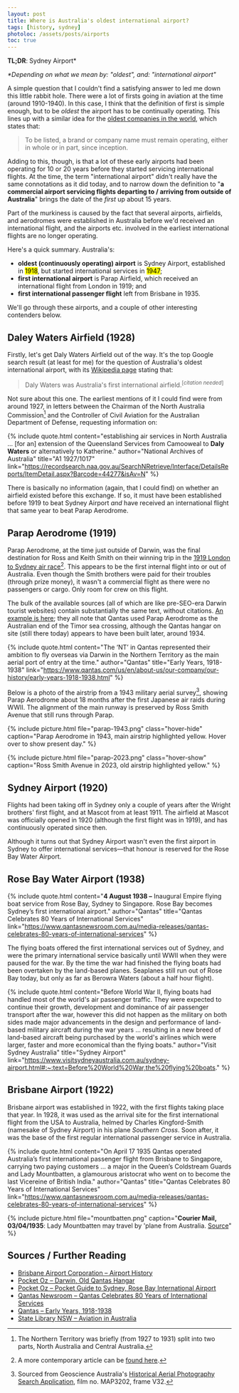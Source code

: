 ```yaml
---
layout: post
title: Where is Australia's oldest international airport?
tags: [history, sydney]
photoloc: /assets/posts/airports
toc: true
---
```


**TL;DR**: Sydney Airport*

*\*Depending on what we mean by: "oldest", and: "international airport"*
 

A simple question that I couldn't find a satisfying answer to led me down this little rabbit hole. There were a lot of firsts going in aviation at the time (around 1910-1940). In this case, I think that the definition of first is simple enough, but to be *oldest* the airport has to be continually operating. This lines up with a similar idea for the [oldest companies in the world](https://en.wikipedia.org/wiki/List_of_oldest_companies), which states that:

> To be listed, a brand or company name must remain operating, either in whole or in part, since inception.

Adding to this, though, is that a lot of these early airports had been operating for 10 or 20 years before they started servicing international flights. At the time, the term "international airport" didn't really have the same connotations as it did today, and to narrow down the definition to "**a commercial airport servicing flights departing to / arriving from outside of Australia**" brings the date of the *first* up about 15 years.

Part of the murkiness is caused by the fact that several airports, airfields, and aerodromes were established in Australia before we'd received an international flight, and the airports etc. involved in the earliest international flights are no longer operating.

Here's a quick summary. Australia's:
- **oldest (continuously operating) airport** is Sydney Airport, established in <mark>1918</mark>, but started international services in <mark>1947</mark>;
- **first international airport** is Parap Airfield, which received an international flight from London in 1919; and
- **first international passenger flight** left from Brisbane in 1935.

We'll go through these airports, and a couple of other interesting contenders below.

## Daley Waters Airfield (1928)
Firstly, let's get Daly Waters Airfield out of the way. It's the top Google search result (at least for me) for the question of Australia's oldest international airport, with its [Wikipedia page](https://en.wikipedia.org/wiki/Daly_Waters_Airfield) stating that: 

> Daly Waters was Australia's first international airfield.<sup>[*citation needed*]</sup>

Not sure about this one. The earliest mentions of it I could find were from around 1927, in letters between the Chairman of the North Australia Commission[^1] and the Controller of Civil Aviation for the Australian Department of Defense, requesting information on: 

{% include quote.html 
content="establishing air services in North Australia ... [for an] extension of the Queensland Services from Camooweal to <strong>Daly Waters</strong> or alternatively to Katherine."
author="National Archives of Australia" title="A1 1927/1017"
link="https://recordsearch.naa.gov.au/SearchNRetrieve/Interface/DetailsReports/ItemDetail.aspx?Barcode=44277&isAv=N"
%}

There is basically no information (again, that I could find) on whether an airfield existed before this exchange. If so, it must have been established before 1919 to beat Sydney Airport *and* have received an international flight that same year to beat Parap Aerodrome. 

## Parap Aerodrome (1919)
  
Parap Aerodrome, at the time just outside of Darwin, was the final destination for Ross and Keith Smith on their winning trip in the [1919 London to Sydney air race](https://en.wikipedia.org/wiki/1919_England_to_Australia_flight)[^2]. This appears to be the first internal flight into or out of Australia. Even though the Smith brothers were paid for their troubles (through prize money), it wasn't a commercial flight as there were no passengers or cargo. Only room for crew on this flight. 

The bulk of the available sources (all of which are like pre-SEO-era Darwin tourist websites) contain substantially the same text, without citations. [An example is here](https://www.australiaforeveryone.com.au/files/darwin/old-qantas-hangar.html#:~:text=Qantas%20Empire%20Airways%20used%20the%20aerodrome%20as%20their%20Australian%20departure%20point%20and%20landfall%20for%20the%20long%20Timor%20Sea%20crossing.); they all note that Qantas used Parap Aerodrome as the Australian end of the Timor sea crossing, although the Qantas hangar on site (still there today) appears to have been built later, around 1934.

{% include quote.html 
content="The ‘NT’ in Qantas represented their ambition to fly overseas via Darwin in the Northern Territory as the main aerial port of entry at the time."
author="Qantas" title="Early Years, 1918-1938"
link="https://www.qantas.com/us/en/about-us/our-company/our-history/early-years-1918-1938.html"
%}

Below is a photo of the airstrip from a 1943 military aerial survey[^3], showing Parap Aerodrome about 18 months after the first Japanese air raids during WWII. The alignment of the main runway is preserved by Ross Smith Avenue that still runs through Parap. 

<div class="hover">
{% include picture.html
   file="parap-1943.png"
   class="hover-hide"
   caption="Parap Aerodrome in 1943, main airstrip highlighted yellow. Hover over to show present day."
%}

{% include picture.html
   file="parap-2023.png"
   class="hover-show"
   caption="Ross Smith Avenue in 2023, old airstrip highlighted yellow."
%}
</div>

## Sydney Airport (1920)

Flights had been taking off in Sydney only a couple of years after the Wright brothers' first flight, and at Mascot from at least 1911. The airfield at Mascot was officially opened in 1920 (although the first flight was in 1919), and has continuously operated since then.

Although it turns out that Sydney Airport wasn't even the first airport in Sydney to offer international services––that honour is reserved for the Rose Bay Water Airport.

## Rose Bay Water Airport (1938) 

{% include quote.html 
content="<strong>4 August 1938 –</strong> Inaugural Empire flying boat service from Rose Bay, Sydney to Singapore. Rose Bay becomes Sydney’s first international airport."
author="Qantas" title="Qantas Celebrates 80 Years of International Services"
link="https://www.qantasnewsroom.com.au/media-releases/qantas-celebrates-80-years-of-international-services"
%}

The flying boats offered the first international services out of Sydney, and were the primary international service basically until WWII when they were paused for the war. By the time the war had finished the flying boats had been overtaken by the land-based planes. Seaplanes still run out of Rose Bay today, but only as far as Berowra Waters (about a half hour flight). 

{% include quote.html 
content="Before World War II, flying boats had handled most of the world's air passenger traffic. They were expected to continue their growth, development and dominance of air passenger transport after the war, however this did not happen as the military on both sides made major advancements in the design and performance of land-based military aircraft during the war years ... resulting in a new breed of land-based aircraft being purchased by the world's airlines which were larger, faster and more economical than the flying boats."
author="Visit Sydney Australia" title="Sydney Airport"
link="https://www.visitsydneyaustralia.com.au/sydney-airport.html#:~:text=Before%20World%20War,the%20flying%20boats."
%}

## Brisbane Airport (1922)

Brisbane airport was established in 1922, with the first flights taking place that year. In 1928, it was used as the arrival site for the first international flight from the USA to Australia, helmed by Charles Kingford-Smith (namesake of Sydney Airport) in his plane *Southern Cross*. Soon after, it was the base of the first regular international passenger service in Australia. 

{% include quote.html 
content="On April 17 1935 Qantas operated Australia’s first international passenger flight from Brisbane to Singapore, carrying two paying customers ... a major in the Queen’s Coldstream Guards and Lady Mountbatten, a glamourous aristocrat who went on to become the last Vicereine of British India."
author="Qantas" title="Qantas Celebrates 80 Years of International Services"
link="https://www.qantasnewsroom.com.au/media-releases/qantas-celebrates-80-years-of-international-services"
%}

{% include picture.html
   file="mountbatten.png"
   caption="<strong>Courier Mail, 03/04/1935</strong>: Lady Mountbatten may travel by 'plane from Australia. <a href='https://trove.nla.gov.au/newspaper/article/35880834'>Source</a>"
%}


## Sources / Further Reading

- [Brisbane Airport Corporation – Airport History](https://www.bne.com.au/corporate/about/airport-history)
- [Pocket Oz – Darwin, Old Qantas Hangar](https://www.australiaforeveryone.com.au/files/darwin/old-qantas-hangar.html)
- [Pocket Oz – Pocket Guide to Sydney, Rose Bay International Airport](http://www.visitsydneyaustralia.com.au/lost-rose-bay-flying.html)
- [Qantas Newsroom – Qantas Celebrates 80 Years of International Services](https://www.qantasnewsroom.com.au/media-releases/qantas-celebrates-80-years-of-international-services/)
- [Qantas – Early Years, 1918-1938](https://www.qantas.com/us/en/about-us/our-company/our-history/early-years-1918-1938.html)
- [State Library NSW – Aviation in Australia](https://www.sl.nsw.gov.au/stories/aviation-australia/qantas-passenger-flight-australia)



[^1]: The Northern Territory was briefly (from 1927 to 1931) split into two parts, North Australia and Central Australia. 
[^2]: A more contemporary article can be [found here](http://www.airwaysmuseum.com/Downloads/First%20to%20Australia.pdf).
[^3]: Sourced from Geoscience Australia's [Historical Aerial Photography Search Application](https://aerialphotography-geoscience-au.hub.arcgis.com/), film no. MAP3202, frame V32.